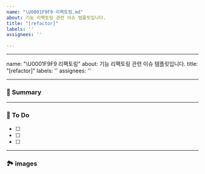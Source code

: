 ```yaml
---
name: "\U0001F9F9-리팩토링.md"
about: 기능 리팩토링 관련 이슈 템플릿입니다.
title: "[refactor]"
labels: ''
assignees: ''

---
```


---
name: "\U0001F9F9 리팩토링"
about: 기능 리팩토링 관련 이슈 템플릿입니다.
title: "[refactor]"
labels: ''
assignees: ''

---

### 🚀 Summary

<!-- A brief description of the issue. -->

---

### 📝 To Do

<!-- Write what you need to do -->

- [ ]
- [ ]
- [ ]

---

### 🏞️ images 

<!-- Capture related images -->
